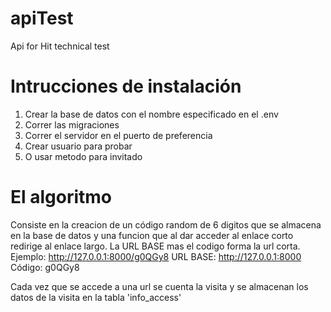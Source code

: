 # apiTest
Api for Hit technical test

# Intrucciones de instalación 
1. Crear la base de datos con el nombre especificado en el .env
2. Correr las migraciones
3. Correr el servidor en el puerto de preferencia
4. Crear usuario para probar
5. O usar metodo para invitado

# El algoritmo
Consiste en la creacion de un código random de 6 digitos que se almacena en la base de datos y una funcion que al dar acceder al enlace corto redirige al enlace largo.
La URL BASE mas el codigo forma la url corta.
Ejemplo: 	http://127.0.0.1:8000/g0QGy8
URL BASE: 	http://127.0.0.1:8000
Código: g0QGy8

Cada vez que se accede a una url se cuenta la visita y se almacenan los datos de la visita en la tabla 'info_access'
